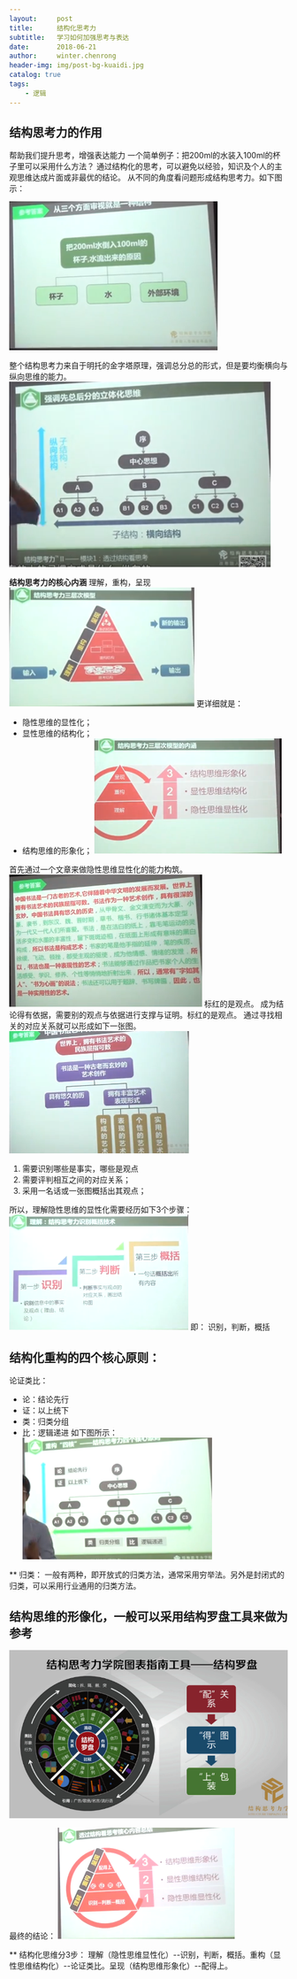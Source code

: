 ```yaml
---
layout:     post
title:      结构化思考力
subtitle:   学习如何加强思考与表达
date:       2018-06-21
author:     winter.chenrong
header-img: img/post-bg-kuaidi.jpg
catalog: true
tags:
    - 逻辑
---
```


## 结构思考力的作用

帮助我们提升思考，增强表达能力
一个简单例子：把200ml的水装入100ml的杯子里可以采用什么方法？
通过结构化的思考，可以避免以经验，知识及个人的主观思维达成片面或非最优的结论。
从不同的角度看问题形成结构思考力。如下图示：

![](../img/20190621-1.png)

整个结构思考力来自于明托的金字塔原理，强调总分总的形式，但是要均衡横向与纵向思维的能力。
![](../img/20190621-2.png)

**结构思考力的核心内涵**
理解，重构，呈现
![](../img/20190621-3.png)
更详细就是：
- 隐性思维的显性化；
- 显性思维的结构化；
- 结构思维的形象化；
![](../img/20190621-4.png)

首先通过一个文章来做隐性思维显性化的能力构筑。
![](../img/20190621-5.png)
标红的是观点。 
成为结论得有依据，需要别的观点与依据进行支撑与证明。标红的是观点。 
通过寻找相关的对应关系就可以形成如下一张图。
![](../img/20190621-6.png)

1. 需要识别哪些是事实，哪些是观点
2. 需要评判相互之间的对应关系；
3. 采用一名话或一张图概括出其观点；

所以，理解隐性思维的显性化需要经历如下3个步骤：
![](../img/20190621-7.png)
即： 识别，判断，概括

## 结构化重构的四个核心原则：
论证类比：
- 论：结论先行
- 证：以上统下
- 类：归类分组
- 比：逻辑递进
如下图所示：
![](../img/20190621-8.png)

** 归类： 一般有两种，即开放式的归类方法，通常采用穷举法。另外是封闭式的归类，可以采用行业通用的归类方法。

## 结构思维的形像化，一般可以采用结构罗盘工具来做为参考
![](../img/20190621-9.png)

最终的结论：
![](../img/20190621-11.png)

** 结构化思维分3步： 理解（隐性思维显性化）--识别，判断，概括。重构（显性思维结构化）--论证类比。呈现（结构思维形象化）--配得上。

